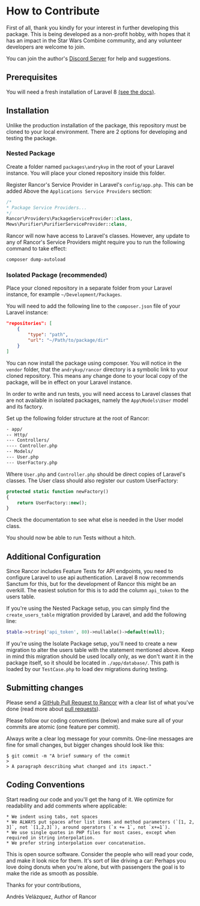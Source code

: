 # How to Contribute
First of all, thank you kindly for your interest in further developing this package. This is being developed as a non-profit hobby, with hopes that it has an impact in the Star Wars Combine community, and any volunteer developers are welcome to join.

You can join the author's [Discord Server](https://discord.gg/5MP9ZwReSu) for help and suggestions.

## Prerequisites
You will need a fresh installation of Laravel 8 [(see the docs)](https://laravel.com/docs/8.x/installation). 

## Installation
Unlike the production installation of the package, this repository must be cloned to your local environment. There are 2 options for developing and testing the package.

### Nested Package
Create a folder named `packages\andrykvp` in the root of your Laravel instance. You will place your cloned repository inside this folder.

Register Rancor's Service Provider in Laravel's `config/app.php`. This can be added Above the `Applications Service Providers` section:

```php
/*
* Package Service Providers...
*/
Rancor\Providers\PackageServiceProvider::class,
Mews\Purifier\PurifierServiceProvider::class,
```

Rancor will now have access to Laravel's classes. However, any update to any of Rancor's Service Providers might require you to run the following command to take effect:

```bash
composer dump-autoload
```

### Isolated Package (recommended)
Place your cloned repository in a separate folder from your Laravel instance, for example `~/Development/Packages`.

You will need to add the following line to the `composer.json` file of your Laravel instance:

```json
"repositories": [
	{
		"type": "path",
		"url": "~/Path/to/package/dir"
	}
]
```

You can now install the package using composer. You will notice in the `vendor` folder, that the `andrykvp/rancor` directory is a symbolic link to your cloned repository. This means any change done to your local copy of the package, will be in effect on your Laravel instance.

In order to write and run tests, you will need access to Laravel classes that are not available in isolated packages, namely the `App\Models\User` model and its factory.

Set up the following folder structure at the root of Rancor:

```bash
- app/
-- Http/
--- Controllers/
---- Controller.php
-- Models/
--- User.php
--- UserFactory.php
```

Where `User.php` and `Controller.php` should be direct copies of Laravel's classes. The User class should also register our custom UserFactory:

```php   
protected static function newFactory()
{
	return UserFactory::new();
}
```

Check the documentation to see what else is needed in the User model class.

You should now be able to run Tests without a hitch.

## Additional Configuration
Since Rancor includes Feature Tests for API endpoints, you need to configure Laravel to use api authentication. Laravel 8 now recommends Sanctum for this, but for the development of Rancor this might be an overkill. The easiest solution for this is to add the column `api_token` to the users table.

If you're using the Nested Package setup, you can simply find the `create_users_table` migration provided by Laravel, and add the following line:

```php
$table->string('api_token', 80)->nullable()->default(null);
```

If you're using the Isolate Package setup, you'll need to create a new migration to alter the users table with the statement mentioned above. Keep in mind this migration should be used locally only, as we don't want it in the package itself, so it should be located in `./app/database/`. This path is loaded by our `TestCase.php` to load dev migrations during testing.

## Submitting changes
Please send a [GitHub Pull Request to Rancor](https://github.com/AndrykVP/Rancor/pull/new/dev) with a clear list of what you've done (read more about [pull requests](http://help.github.com/pull-requests/)). 

Please follow our coding conventions (below) and make sure all of your commits are atomic (one feature per commit).

Always write a clear log message for your commits. One-line messages are fine for small changes, but bigger changes should look like this:

	$ git commit -m "A brief summary of the commit
	> 
	> A paragraph describing what changed and its impact."


## Coding Conventions
Start reading our code and you'll get the hang of it. We optimize for readability and add comments where applicable:

	* We indent using tabs, not spaces
	* We ALWAYS put spaces after list items and method parameters (`[1, 2, 3]`, not `[1,2,3]`), around operators (`x += 1`, not `x+=1`).
	* We use single quotes in PHP files for most cases, except when required in string interpolation.
	* We prefer string interpolation over concatenation.

This is open source software. Consider the people who will read your code, and make it look nice for them. It's sort of like driving a car: Perhaps you love doing donuts when you're alone, but with passengers the goal is to make the ride as smooth as possible.

Thanks for your contributions,

Andrés Velázquez, Author of Rancor